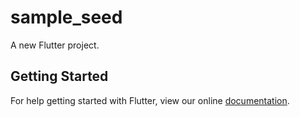 # sample_seed

A new Flutter project.

## Getting Started

For help getting started with Flutter, view our online
[documentation](https://flutter.io/).
